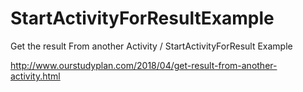 # StartActivityForResultExample
Get the result From another Activity / StartActivityForResult Example

http://www.ourstudyplan.com/2018/04/get-result-from-another-activity.html
